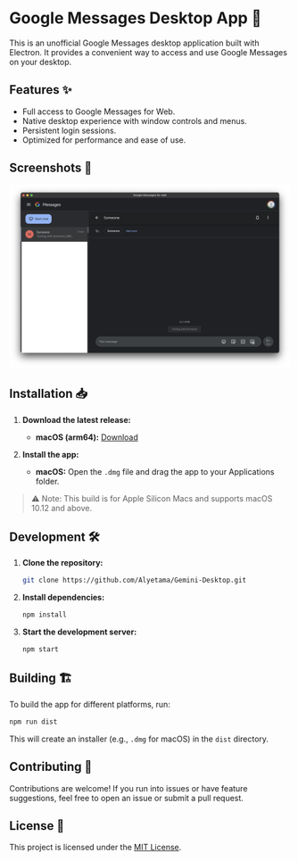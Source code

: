 # Google Messages Desktop App 💬

This is an unofficial Google Messages desktop application built with Electron. It provides a convenient way to access and use Google Messages on your desktop.

## Features ✨

- Full access to Google Messages for Web.
- Native desktop experience with window controls and menus.
- Persistent login sessions.
- Optimized for performance and ease of use.

## Screenshots 📸

![Screenshot](assets/screenshot.png)

## Installation 📥

1. **Download the latest release:**
   - **macOS (arm64):** [Download](https://github.com/Alyetama/Google-Messages-Desktop/releases/download/v1.0.0/Google.Messages.Desktop-v1.0.0-arm64.dmg)

2. **Install the app:**
   - **macOS:** Open the `.dmg` file and drag the app to your Applications folder.

> ⚠️ Note: This build is for Apple Silicon Macs and supports macOS 10.12 and above.

## Development 🛠️

1. **Clone the repository:**

   ```bash
   git clone https://github.com/Alyetama/Gemini-Desktop.git
   ```

2. **Install dependencies:**

   ```bash
   npm install
   ```

3. **Start the development server:**

   ```bash
   npm start
   ```

## Building 🏗️

To build the app for different platforms, run:

```bash
npm run dist
```

This will create an installer (e.g., `.dmg` for macOS) in the `dist` directory.

## Contributing 🤝

Contributions are welcome! If you run into issues or have feature suggestions, feel free to open an issue or submit a pull request.

## License 📜

This project is licensed under the [MIT License](https://opensource.org/license/mit).
